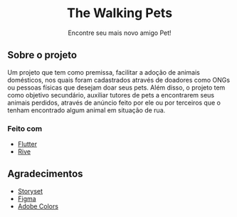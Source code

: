 
<h1 align="center">The Walking Pets</h1>

<p align="center">Encontre seu mais novo amigo Pet!</p>

## Sobre o projeto

Um projeto que tem como premissa, facilitar a adoção de animais domésticos, nos quais foram cadastrados através de doadores como ONGs ou pessoas físicas que desejam doar seus pets. Além disso, o projeto tem como objetivo secundário, auxiliar tutores de pets a encontrarem seus animais perdidos, através de anúncio feito por ele ou por terceiros que o tenham encontrado algum animal em situação de rua.

### Feito com
* [Flutter](http://flutter.dev/)
* [Rive](https://rive.app/)

## Agradecimentos
* [Storyset](https://storyset.com/)
* [Figma](https://www.figma.com/)
* [Adobe Colors](https://color.adobe.com/)



